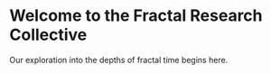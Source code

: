 <!DOCTYPE html>
<html lang="en">
<head>
  <meta charset="UTF-8">
  <title>Fractal Research Collective</title>
</head>
<body>
  <h1>Welcome to the Fractal Research Collective</h1>
  <p>Our exploration into the depths of fractal time begins here.</p>
</body>
</html>
